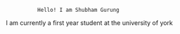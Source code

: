               Hello! I am Shubham Gurung

I am currently a first year student at the university of york

